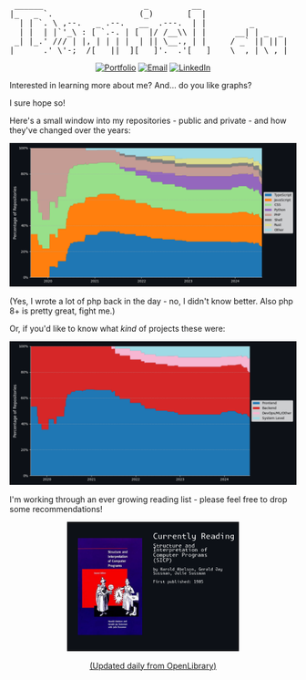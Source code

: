 <pre>
 ______                     _         __                     
|_   _ `.                  (_)       [  |       
  | | `. \ ,--.   _ .--.   __  .---.  | |         _            ___  _               _     
  | |  | |`'_\ : [ `.-. | [  |/ /__\\ | |      __| | _  _     | _ \| | ___  ___ ___(_) ___
 _| |_.' /// | |, | | | |  | || \__., | |     / _` || || |    |  _/| |/ -_)(_-<(_-<| |(_-<
|______.' \'-;__/[___||__][___]'.__.'[___]    \__,_| \_,_|    |_|  |_|\___|/__//__/|_|/__/
</pre>
<div align="center">

[![Portfolio](https://img.shields.io/badge/daniel.du‐pless.is-000000?style=for-the-badge‐=About.me‐=white)](https://daniel.du-pless.is)
[![Email](https://img.shields.io/badge/daniel@du‐pless.is-D14836?style=for-the-badge‐=gmail‐=white)](mailto:daniel@du-pless.is)
[![LinkedIn](https://img.shields.io/badge/dfples-0077B5?style=for-the-badge&logo=linkedin&logoColor=white)](https://linkedin/something)

</div>

Interested in learning more about me?
And... do you like graphs?

I sure hope so!

Here's a small window into my repositories - public and private - and how they've changed over the years:

<picture>
  <source media="(prefers-color-scheme: light)" srcset="https://raw.githubusercontent.com/DanielDuP/DanielDuP/master/media/repo_languages_light_mode.png">
  <img alt="Repository Languages" src="./media/repo_languages_dark_mode.png">
</picture>

(Yes, I wrote a lot of php back in the day - no, I didn't know better. Also php 8+ is pretty great, fight me.)

Or, if you'd like to know what _kind_ of projects these were:

<picture>
  <source media="(prefers-color-scheme: light)" srcset="https://raw.githubusercontent.com/DanielDuP/DanielDuP/master/media/repo_areas_light_mode.png">
  <img alt="Repository Areas" src="./media/repo_areas_dark_mode.png">
</picture>

I'm working through an ever growing reading list - please feel free to drop some recommendations!

<div align="center">
<picture>
  <source media="(prefers-color-scheme: light)" srcset="https://raw.githubusercontent.com/DanielDuP/DanielDuP/master/media/currently_reading_light_mode.png">
  <img alt="Currently Reading" src="./media/currently_reading_dark_mode.png" width="60%">
</picture>

[(Updated daily from OpenLibrary)](https://openlibrary.org/)

</div>

